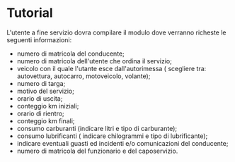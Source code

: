 # Tutorial
L'utente a fine servizio dovra compilare il modulo dove verranno richeste le seguenti informazioni:
- numero di matricola del conducente;
- numero di matricola dell'utente che ordina il servizio; 
- veicolo con il quale l'utante esce dall'autorimessa ( scegliere tra: autovettura, autocarro, motoveicolo, volante);
- numero di targa;
- motivo del servizio;
- orario di uscita;
- conteggio km iniziali;
- orario di rientro;
- conteggio km finali; 
- consumo carburanti (indicare litri e tipo di carburante);
- consumo lubrificanti ( indicare chilogrammi e tipo di lubrificante);
- indicare eventuali guasti ed incidenti e/o comunicazioni del conducente;
- numero di matricola del funzionario e del caposervizio.
